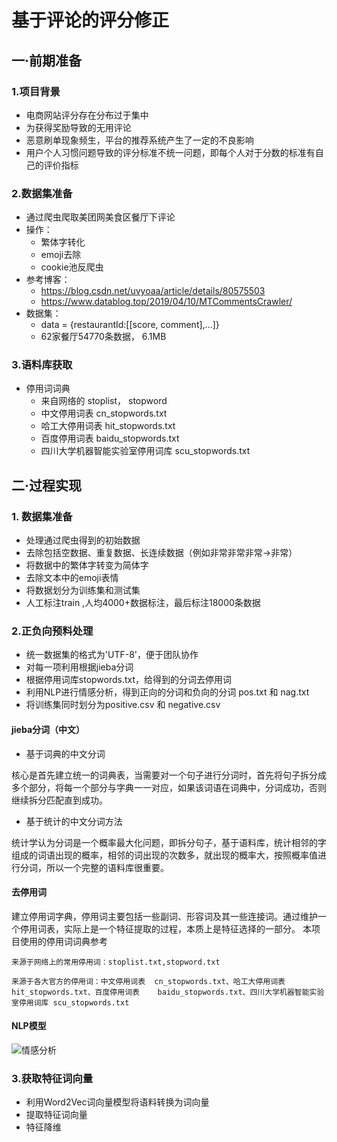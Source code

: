 # 基于评论的评分修正
## 一·前期准备
### 1.项目背景
 * 电商网站评分存在分布过于集中
 * 为获得奖励导致的无用评论
 * 恶意刷单现象频生，平台的推荐系统产生了一定的不良影响
 * 用户个人习惯问题导致的评分标准不统一问题，即每个人对于分数的标准有自己的评价指标

 ### 2.数据集准备
 * 通过爬虫爬取美团网美食区餐厅下评论
 * 操作：
    * 繁体字转化
    * emoji去除
    * cookie池反爬虫
 * 参考博客：
    * https://blog.csdn.net/uvyoaa/article/details/80575503
    * https://www.datablog.top/2019/04/10/MTCommentsCrawler/
* 数据集：
    * data = {restaurantId:[[score, comment],...]}
    * 62家餐厅54770条数据， 6.1MB

### 3.语料库获取
* 停用词词典
    * 来自网络的 stoplist， stopword
    * 中文停用词表	cn_stopwords.txt
    * 哈工大停用词表	hit_stopwords.txt
    * 百度停用词表	baidu_stopwords.txt
    * 四川大学机器智能实验室停用词库 scu_stopwords.txt
## 二·过程实现
### 1. 数据集准备 
*  处理通过爬虫得到的初始数据
*  去除包括空数据、重复数据、长连续数据（例如非常非常非常->非常）
*  将数据中的繁体字转变为简体字
*  去除文本中的emoji表情
*  将数据划分为训练集和测试集
*  人工标注train ,人均4000+数据标注，最后标注18000条数据
### 2.正负向预料处理
* 统一数据集的格式为'UTF-8'，便于团队协作
* 对每一项利用根据jieba分词
* 根据停用词库stopwords.txt，给得到的分词去停用词
* 利用NLP进行情感分析，得到正向的分词和负向的分词 pos.txt 和 nag.txt
* 将训练集同时划分为positive.csv 和 negative.csv
#### jieba分词（中文）
* 基于词典的中文分词

核心是首先建立统一的词典表，当需要对一个句子进行分词时，首先将句子拆分成多个部分，将每一个部分与字典一一对应，如果该词语在词典中，分词成功，否则继续拆分匹配直到成功。

* 基于统计的中文分词方法

统计学认为分词是一个概率最大化问题，即拆分句子，基于语料库，统计相邻的字组成的词语出现的概率，相邻的词出现的次数多，就出现的概率大，按照概率值进行分词，所以一个完整的语料库很重要。

#### 去停用词
建立停用词字典，停用词主要包括一些副词、形容词及其一些连接词。通过维护一个停用词表，实际上是一个特征提取的过程，本质上是特征选择的一部分。
本项目使用的停用词词典参考

    来源于网络上的常用停用词：stoplist.txt,stopword.txt 
    
    来源于各大官方的停用词：中文停用词表	cn_stopwords.txt、哈工大停用词表	hit_stopwords.txt、百度停用词表	baidu_stopwords.txt、四川大学机器智能实验室停用词库 scu_stopwords.txt
    
#### NLP模型
![情感分析](https://user-images.githubusercontent.com/45160523/116832597-26675280-abe8-11eb-8ea4-fbb1bfbf11f0.png)
### 3.获取特征词向量
* 利用Word2Vec词向量模型将语料转换为词向量
* 提取特征词向量
* 特征降维

